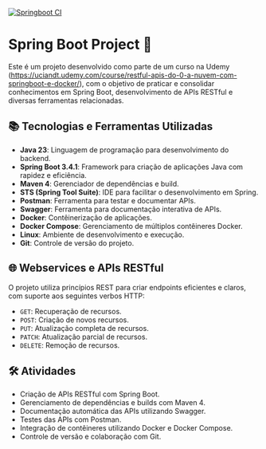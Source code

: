 [![Springboot CI](https://github.com/bbicudo/SpringBoot/actions/workflows/maven.yml/badge.svg?branch=main)](https://github.com/bbicudo/SpringBoot/actions/workflows/maven.yml)

# Spring Boot Project 🚀

Este é um projeto desenvolvido como parte de um curso na Udemy (https://uciandt.udemy.com/course/restful-apis-do-0-a-nuvem-com-springboot-e-docker/), com o objetivo de praticar e consolidar conhecimentos em Spring Boot, desenvolvimento de APIs RESTful e diversas ferramentas relacionadas.

## 📚 Tecnologias e Ferramentas Utilizadas

- **Java 23**: Linguagem de programação para desenvolvimento do backend.
- **Spring Boot 3.4.1**: Framework para criação de aplicações Java com rapidez e eficiência.
- **Maven 4**: Gerenciador de dependências e build.
- **STS (Spring Tool Suite)**: IDE para facilitar o desenvolvimento em Spring.
- **Postman**: Ferramenta para testar e documentar APIs.
- **Swagger**: Ferramenta para documentação interativa de APIs.
- **Docker**: Contêinerização de aplicações.
- **Docker Compose**: Gerenciamento de múltiplos contêineres Docker.
- **Linux**: Ambiente de desenvolvimento e execução.
- **Git**: Controle de versão do projeto.

## 🌐 Webservices e APIs RESTful

O projeto utiliza princípios REST para criar endpoints eficientes e claros, com suporte aos seguintes verbos HTTP:

- `GET`: Recuperação de recursos.
- `POST`: Criação de novos recursos.
- `PUT`: Atualização completa de recursos.
- `PATCH`: Atualização parcial de recursos.
- `DELETE`: Remoção de recursos.

## 🛠️ Atividades

- Criação de APIs RESTful com Spring Boot.
- Gerenciamento de dependências e builds com Maven 4.
- Documentação automática das APIs utilizando Swagger.
- Testes das APIs com Postman.
- Integração de contêineres utilizando Docker e Docker Compose.
- Controle de versão e colaboração com Git.
